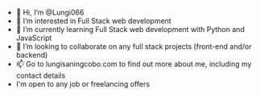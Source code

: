 - 👋 Hi, I’m @Lungi066
- 👀 I’m interested in Full Stack web development
- 🌱 I’m currently learning Full Stack web development with Python and JavaScript
- 💞️ I’m looking to collaborate on any full stack projects (front-end and/or backend)
- 📫 Go to lungisaningcobo.com to find out more about me, including my contact details
- I'm open to any job or freelancing offers

